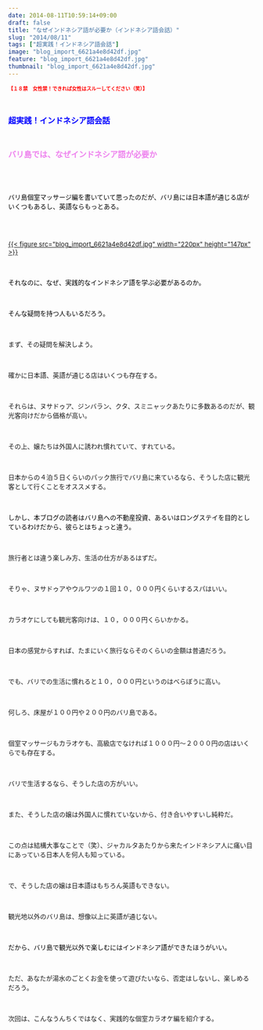 ```yaml
---
date: 2014-08-11T10:59:14+09:00
draft: false
title: "なぜインドネシア語が必要か（インドネシア語会話）"
slug: "2014/08/11"
tags: ["超実践！インドネシア語会話"]
image: "blog_import_6621a4e8d42df.jpg"
feature: "blog_import_6621a4e8d42df.jpg"
thumbnail: "blog_import_6621a4e8d42df.jpg"
---
```

<p><strong><font color="#ff0000" size="1">【１８禁　女性禁！できれば女性はスルーしてください（笑）】</font></strong></p><br/><p><font color="#0000ff" size="3"><strong>超実践！インドネシア語会話</strong></font></p><br/><p><font color="#ee82ee" size="3"><strong>バリ島では、なぜインドネシア語が必要か</strong></font></p><p><strong><font color="#ee82ee" size="3"><font color="#000000"><font size="1"><br/></font></font></font></strong></p><p><strong><font color="#ee82ee" size="3"><font color="#000000"><font size="1"><br/></font></font></font></strong></p><p><font color="#ee82ee"><font color="#000000" size="2">バリ島個室マッサージ編を書いていて思ったのだが、バリ島には日本語が通じる店がいくつもあるし、英語ならもっとある。</font></font></p><p><font color="#ee82ee"><font color="#000000" size="2"><br/></font></font></p><p><font size="2"><br/><a href="blog_import_6621a4ea2f9a5.jpg">{{< figure src="blog_import_6621a4e8d42df.jpg" width="220px" height="147px" >}}</a> <br/></font></p><p><font size="2"><br/></font></p><p><font color="#ee82ee"><font color="#000000" size="2">それなのに、なぜ、実践的なインドネシア語を学ぶ必要があるのか。</font></font></p><p><font color="#ee82ee"><font color="#000000" size="2"><br/></font></font></p><p><font color="#ee82ee"><font color="#000000" size="2">そんな疑問を持つ人もいるだろう。</font></font></p><p><font size="2"><br/></font></p><p><font size="2">まず、その疑問を解決しよう。</font></p><p><font size="2"><br/></font></p><p><font size="2">確かに日本語、英語が通じる店はいくつも存在する。</font></p><p><font size="2"><br/></font></p><p><font size="2">それらは、ヌサドゥア、ジンバラン、クタ、スミニャックあたりに多数あるのだが、観光客向けだから価格が高い。</font></p><p><font size="2"><br/></font></p><p><font size="2">その上、嬢たちは外国人に誘われ慣れていて、すれている。</font></p><p><font size="2"><br/></font></p><p><font size="2">日本からの４泊５日くらいのパック旅行でバリ島に来ているなら、そうした店に観光客として行くことをオススメする。</font></p><p><font size="2"><br/></font></p><p><font color="#ee82ee"><font color="#000000" size="2">しかし、本ブログの読者はバリ島への不動産投資、あるいはロングステイを目的としているわけだから、彼らとはちょっと違う。</font></font></p><p><font size="2"><br/></font></p><p><font size="2">旅行者とは違う楽しみ方、生活の仕方があるはずだ。</font></p><p><font size="2"><br/></font></p><p><font size="2">そりゃ、ヌサドゥアやウルワツの１回１０，０００円くらいするスパはいい。</font></p><p><font size="2"><br/></font></p><p><font size="2">カラオケにしても観光客向けは、１０，０００円くらいかかる。</font></p><p><font size="2"><br/></font></p><p><font size="2">日本の感覚からすれば、たまにいく旅行ならそのくらいの金額は普通だろう。</font></p><p><font size="2"><br/></font></p><p><font size="2">でも、バリでの生活に慣れると１０，０００円というのはべらぼうに高い。</font></p><p><font size="2"><br/></font></p><p><font size="2">何しろ、床屋が１００円や２００円のバリ島である。</font></p><p><font size="2"><br/></font></p><p><font size="2">個室マッサージもカラオケも、高級店でなければ１０００円～２０００円の店はいくらでも存在する。</font></p><p><font size="2"><br/></font></p><p><font size="2">バリで生活するなら、そうした店の方がいい。</font></p><p><font size="2"><br/></font></p><p><font size="2">また、そうした店の嬢は外国人に慣れていないから、付き合いやすいし純粋だ。</font></p><p><font size="2"><br/></font></p><p><font size="2">この点は結構大事なことで（笑）、ジャカルタあたりから来たインドネシア人に痛い目にあっている日本人を何人も知っている。</font></p><p><font size="2"><br/></font></p><p><font size="2">で、そうした店の嬢は日本語はもちろん英語もできない。</font></p><p><font size="2"><br/></font></p><p><font size="2">観光地以外のバリ島は、想像以上に英語が通じない。</font></p><p><font size="2"><br/></font></p><p><font color="#ee82ee"><font color="#000000" size="2">だから、バリ島で観光以外で楽しむにはインドネシア語ができたほうがいい。</font></font></p><p><font size="2"><br/></font></p><p><font size="2">ただ、あなたが湯水のごとくお金を使って遊びたいなら、否定はしないし、楽しめるだろう。</font></p><p><font size="2"><br/></font></p><p><font size="2">次回は、こんなうんちくではなく、実践的な個室カラオケ編を紹介する。</font></p><p><font size="2"><br/></font></p><p><font size="2"><br/></font></p><p><font color="#ee82ee" size="3"><font color="#000000"><font size="1"><br/></font></font></font></p><p><font color="#ee82ee" size="3"><font color="#000000"><font size="1"><br/></font></font></font></p><p><font color="#ee82ee" size="3"><font color="#000000"><font size="1"><br/></font></font></font></p><p><strong><font color="#ee82ee" size="3"><br/></font></strong></p><p><strong><font color="#ee82ee" size="3"><br/></font></strong></p>

